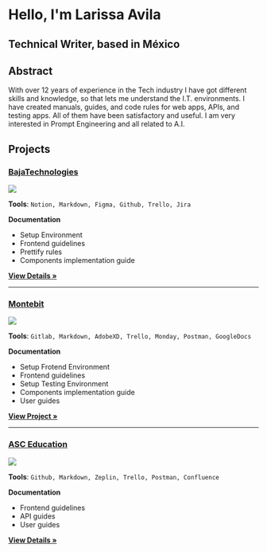 # Hello,  I'm Larissa Avila
## Technical Writer, based in México


## Abstract
With over 12 years of experience in the Tech industry I have got different skills and knowledge, so that lets me understand the I.T. environments.
I have created manuals, guides, and code rules for web apps, APIs, and testing apps. All of them have been satisfactory and useful.
I am very interested in Prompt Engineering and all related to A.I.



## Projects

### [BajaTechnologies](https://bajatechnologies.com/ "BajaTechnologies")

![](https://pandao.github.io/editor.md/examples/images/8.jpg)


**Tools**: `Notion, Markdown, Figma, Github, Trello, Jira`

**Documentation**
- Setup Environment
- Frontend guidelines
- Prettify rules
- Components implementation guide



 **[View Details »](http://google.com "View Details »")**


---------


### [Montebit](https://Montebit.com/ "Montebit")

![](https://pandao.github.io/editor.md/examples/images/8.jpg)


**Tools**: `Gitlab, Markdown, AdobeXD, Trello, Monday, Postman, GoogleDocs`

**Documentation**
- Setup Frotend Environment
- Frontend guidelines
- Setup Testing Environment
- Components implementation guide
- User guides


 **[View Project »](http://google.com "View Project »")**



---------


### [ASC Education]([https://asc.education/ "ASC Education")

![](https://pandao.github.io/editor.md/examples/images/8.jpg)


**Tools**: `Github, Markdown, Zeplin, Trello, Postman, Confluence`

**Documentation**
- Frontend guidelines
- API guides
- User guides


 **[View Details »](http://google.com "View Details »")**


